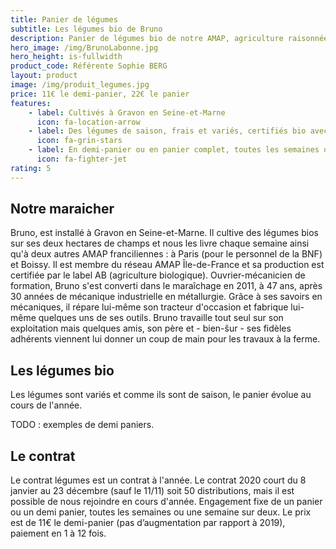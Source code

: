 ```yaml
---
title: Panier de légumes
subtitle: Les légumes bio de Bruno
description: Panier de légumes bio de notre AMAP, agriculture raisonnée, biologique, circuit court.
hero_image: /img/BrunoLabonne.jpg
hero_height: is-fullwidth
product_code: Référente Sophie BERG
layout: product
image: /img/produit_legumes.jpg
price: 11€ le demi-panier, 22€ le panier
features:
    - label: Cultivés à Gravon en Seine-et-Marne
      icon: fa-location-arrow
    - label: Des légumes de saison, frais et variés, certifiés bio avec le label AB.
      icon: fa-grin-stars
    - label: En demi-panier ou en panier complet, toutes les semaines ou tous les 15 jours.
      icon: fa-fighter-jet
rating: 5
---
```



## Notre maraicher

Bruno, est installé à Gravon en Seine-et-Marne. Il cultive des légumes bios sur ses deux hectares de champs et nous les livre chaque semaine ainsi qu'à deux autres AMAP franciliennes : à Paris (pour le personnel de la BNF) et Boissy. Il est membre du réseau AMAP Île-de-France et sa production est certifiée par le label AB (agriculture biologique). Ouvrier-mécanicien de formation, Bruno s'est converti dans le maraîchage en 2011, à 47 ans, après 30 années de mécanique industrielle en métallurgie. Grâce à ses savoirs en mécaniques, il répare lui-même son tracteur d'occasion et fabrique lui-même quelques uns de ses outils. Bruno travaille tout seul sur son exploitation mais quelques amis, son père et - bien-ŝur - ses fidèles adhérents viennent lui donner un coup de main pour les travaux à la ferme.

## Les légumes bio

Les légumes sont variés et comme ils sont de saison, le panier évolue au cours de l'année.

TODO : exemples de demi paniers.

## Le contrat

Le contrat légumes est un contrat à l'année.
Le contrat 2020 court du 8 janvier au 23 décembre (sauf le 11/11) soit 50 distributions, mais il est possible de nous rejoindre en cours d'année.
Engagement fixe de un panier ou un demi panier, toutes les semaines ou une semaine sur deux.
Le prix est de 11€ le demi-panier (pas d’augmentation par rapport à 2019), paiement en 1 à 12 fois.
